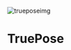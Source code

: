 ![trueposeimg](https://github.com/DivyaAmbawta/TruePoseProject/assets/149582612/aa71c2f8-8896-41df-b59b-8ddbcf54c94e)
# TruePose
 
